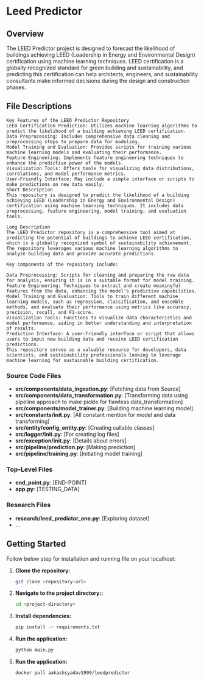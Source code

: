 # Leed Predictor

## Overview
The LEED Predictor project is designed to forecast the likelihood of buildings achieving LEED (Leadership in Energy and Environmental Design) certification using machine learning techniques. LEED certification is a globally recognized standard for green building and sustainability, and predicting this certification can help architects, engineers,
and sustainability consultants make informed decisions during the design and construction phases.

## File Descriptions

    Key Features of the LEED Predictor Repository
    LEED Certification Prediction: Utilizes machine learning algorithms to predict the likelihood of a building achieving LEED certification.
    Data Preprocessing: Includes comprehensive data cleaning and preprocessing steps to prepare data for modeling.
    Model Training and Evaluation: Provides scripts for training various machine learning models and evaluating their performance.
    Feature Engineering: Implements feature engineering techniques to enhance the predictive power of the models.
    Visualization Tools: Offers tools for visualizing data distributions, correlations, and model performance metrics.
    User-Friendly Interface: May include a simple interface or scripts to make predictions on new data easily.
    Short Description
    This repository is designed to predict the likelihood of a building achieving LEED (Leadership in Energy and Environmental Design) certification using machine learning techniques. It includes data preprocessing, feature engineering, model training, and evaluation tools.

    Long Description
    The LEED Predictor repository is a comprehensive tool aimed at predicting the potential of buildings to achieve LEED certification, which is a globally recognized symbol of sustainability achievement. The repository leverages various machine learning algorithms to analyze building data and provide accurate predictions.

    Key components of the repository include:

    Data Preprocessing: Scripts for cleaning and preparing the raw data for analysis, ensuring it is in a suitable format for model training.
    Feature Engineering: Techniques to extract and create meaningful features from the data, enhancing the model's predictive capabilities.
    Model Training and Evaluation: Tools to train different machine learning models, such as regression, classification, and ensemble methods, and evaluate their performance using metrics like accuracy, precision, recall, and F1-score.
    Visualization Tools: Functions to visualize data characteristics and model performance, aiding in better understanding and interpretation of results.
    Prediction Interface: A user-friendly interface or script that allows users to input new building data and receive LEED certification predictions.
    This repository serves as a valuable resource for developers, data scientists, and sustainability professionals looking to leverage machine learning for sustainable building certification.

### Source Code Files
- **src/components/data_ingestion.py**: [Fetching data from Source]
- **src/components/data_transformation.py**: [Transforming data using pipeline approach to make pickle for flawless data_transformation]
- **src/components/model_trainer.py**: [Building machine learning model]
- **src/constants/__init__.py**: [All constant mention for model and data transforming]
- **src/entity/config_entity.py**: [Creating callable classes]
- **src/logger/__init__.py**: [For creating log files]
- **src/exception/__init__.py**: [Details about errors]
- **src/pipeline/prediction.py**: [Making prediction]
- **src/pipeline/training.py**: [Initiating model training]

### Top-Level Files
- **end_point.py**: [END-POINT]
- **app.py**: [TESTING_DATA]

### Research Files
- **research/leed_predictor_one.py**: [Exploring dataset]
- ...

## Getting Started
 Follow below step for installation and running file on your localhost:

1. **Clone the repository:**
   ```sh
   git clone <repository-url>

2. **Navigate to the project directory::**
    ```sh
    cd <project-directory>

3. **Install dependencies:**
    ```sh
    pip install -r requirements.txt

4. **Run the application:**
    ```sh
    python main.py

5. **Run the application:**
    ```sh
    docker pull aakashsyadav1999/leedpredictor